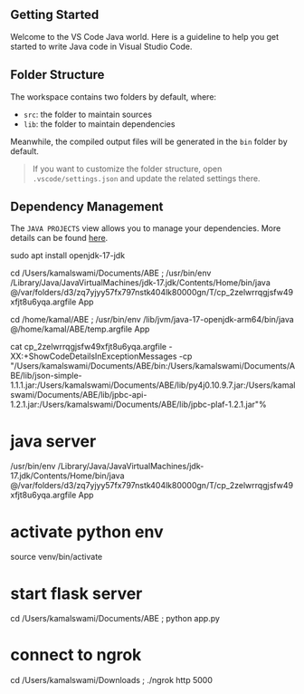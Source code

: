 ## Getting Started

Welcome to the VS Code Java world. Here is a guideline to help you get started to write Java code in Visual Studio Code.

## Folder Structure

The workspace contains two folders by default, where:

- `src`: the folder to maintain sources
- `lib`: the folder to maintain dependencies

Meanwhile, the compiled output files will be generated in the `bin` folder by default.

> If you want to customize the folder structure, open `.vscode/settings.json` and update the related settings there.

## Dependency Management

The `JAVA PROJECTS` view allows you to manage your dependencies. More details can be found [here](https://github.com/microsoft/vscode-java-dependency#manage-dependencies).

sudo apt install openjdk-17-jdk

cd /Users/kamalswami/Documents/ABE ; /usr/bin/env /Library/Java/JavaVirtualMachines/jdk-17.jdk/Contents/Home/bin/java @/var/folders/d3/zq7yjyy57fx797nstk404lk80000gn/T/cp_2zelwrrqgjsfw49xfjt8u6yqa.argfile App 

cd /home/kamal/ABE ; /usr/bin/env /lib/jvm/java-17-openjdk-arm64/bin/java @/home/kamal/ABE/temp.argfile App

cat cp_2zelwrrqgjsfw49xfjt8u6yqa.argfile 
 -XX:+ShowCodeDetailsInExceptionMessages -cp "/Users/kamalswami/Documents/ABE/bin:/Users/kamalswami/Documents/ABE/lib/json-simple-1.1.1.jar:/Users/kamalswami/Documents/ABE/lib/py4j0.10.9.7.jar:/Users/kamalswami/Documents/ABE/lib/jpbc-api-1.2.1.jar:/Users/kamalswami/Documents/ABE/lib/jpbc-plaf-1.2.1.jar"% 

# java server
/usr/bin/env /Library/Java/JavaVirtualMachines/jdk-17.jdk/Contents/Home/bin/java @/var/folders/d3/zq7yjyy57fx797nstk404lk80000gn/T/cp_2zelwrrqgjsfw49xfjt8u6yqa.argfile App

# activate python env
source venv/bin/activate 

# start flask server
cd /Users/kamalswami/Documents/ABE ; python app.py 

# connect to ngrok
cd /Users/kamalswami/Downloads ; ./ngrok http 5000 